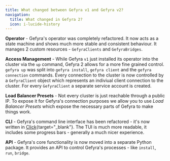 ```yaml
---
title: What changed between Gefyra v1 and Gefyra v2?
navigation:
  title: What changed in Gefyra 2?
  icon: i-lucide-history
---
```

**Operator** - Gefyra's operator was completely refactored. It now acts as a state machine and shows much more stable and consistent 
behaviour. It manages 2 custom resources - `GefyraClients` and `GefyraBridges`.

**Access Management** - While Gefyra `v1` just installed its operator into the cluster via the `up` command, Gefyra 2 allows for a more
fine grained control. `gefyra up` was split into `gefyra install`, `gefyra client` and the `gefyra connection` commands. Every connection to the 
cluster is now controlled by a `GefyraClient` object which represents an indiviual client connection to the cluster.
For every `GefyraClient` a separate service account is created.

**Load Balancer Presets** - Not every cluster is just reachable through a public IP. To expose it for Gefyra's connection purposes we allow you to use
*Load Balancer Presets* which expose the necessary parts of Gefyra to make things work.

**CLI** - Gefyra's command line interface has been refactored - it's now written in [Click](https://click.palletsprojects.com/){target="_blank"}.
The TUI is much more readable, it includes some progress bars - generally a much nicer experience.

**API** - Gefyra's core functionality is now moved into a separate Python package. It provides an API to control Gefyra's processes -
like `install`, `run`, `bridge`.